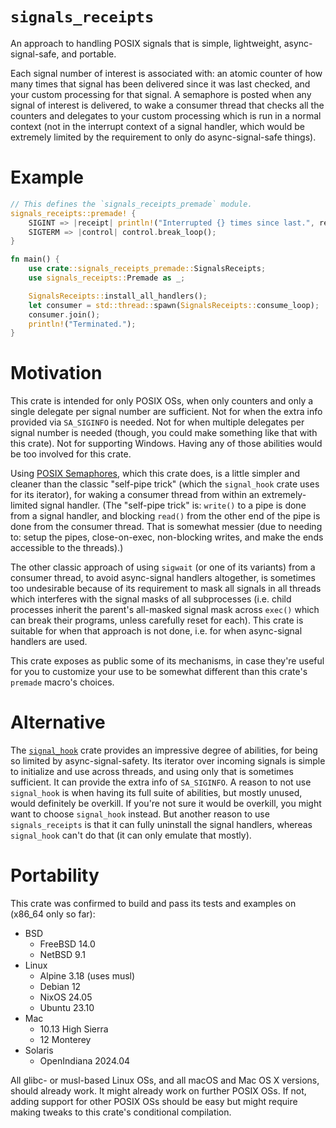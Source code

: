 # `signals_receipts`

An approach to handling POSIX signals that is simple, lightweight, async-signal-safe, and
portable.

Each signal number of interest is associated with: an atomic counter of how many times that signal
has been delivered since it was last checked, and your custom processing for that signal.  A
semaphore is posted when any signal of interest is delivered, to wake a consumer thread that
checks all the counters and delegates to your custom processing which is run in a normal context
(not in the interrupt context of a signal handler, which would be extremely limited by the
requirement to only do async-signal-safe things).

# Example

```rust no_run
// This defines the `signals_receipts_premade` module.
signals_receipts::premade! {
    SIGINT => |receipt| println!("Interrupted {} times since last.", receipt.cur_count);
    SIGTERM => |control| control.break_loop();
}

fn main() {
    use crate::signals_receipts_premade::SignalsReceipts;
    use signals_receipts::Premade as _;

    SignalsReceipts::install_all_handlers();
    let consumer = std::thread::spawn(SignalsReceipts::consume_loop);
    consumer.join();
    println!("Terminated.");
}
```

# Motivation

This crate is intended for only POSIX OSs, when only counters and only a single delegate per
signal number are sufficient.  Not for when the extra info provided via `SA_SIGINFO` is needed.
Not for when multiple delegates per signal number is needed (though, you could make something like
that with this crate).  Not for supporting Windows.  Having any of those abilities would be too
involved for this crate.

Using [POSIX Semaphores](https://crates.io/crates/sem_safe), which this crate does, is a little
simpler and cleaner than the classic "self-pipe trick" (which the `signal_hook` crate uses for its
iterator), for waking a consumer thread from within an extremely-limited signal handler.  (The
"self-pipe trick" is: `write()` to a pipe is done from a signal handler, and blocking `read()`
from the other end of the pipe is done from the consumer thread.  That is somewhat messier (due to
needing to: setup the pipes, close-on-exec, non-blocking writes, and make the ends accessible to
the threads).)

The other classic approach of using `sigwait` (or one of its variants) from a consumer thread, to
avoid async-signal handlers altogether, is sometimes too undesirable because of its requirement to
mask all signals in all threads which interferes with the signal masks of all subprocesses
(i.e. child processes inherit the parent's all-masked signal mask across `exec()` which can break
their programs, unless carefully reset for each).  This crate is suitable for when that approach
is not done, i.e. for when async-signal handlers are used.

This crate exposes as public some of its mechanisms, in case they're useful for you to customize
your use to be somewhat different than this crate's `premade` macro's choices.

# Alternative

The [`signal_hook`](https://crates.io/crates/signal-hook) crate provides an impressive degree of
abilities, for being so limited by async-signal-safety.  Its iterator over incoming signals is
simple to initialize and use across threads, and using only that is sometimes sufficient.  It can
provide the extra info of `SA_SIGINFO`.  A reason to not use `signal_hook` is when having its full
suite of abilities, but mostly unused, would definitely be overkill.  If you're not sure it would
be overkill, you might want to choose `signal_hook` instead.  But another reason to use
`signals_receipts` is that it can fully uninstall the signal handlers, whereas `signal_hook` can't
do that (it can only emulate that mostly).

# Portability

This crate was confirmed to build and pass its tests and examples on (x86_64 only so far):

- BSD
  - FreeBSD 14.0
  - NetBSD 9.1
- Linux
  - Alpine 3.18 (uses musl)
  - Debian 12
  - NixOS 24.05
  - Ubuntu 23.10
- Mac
  - 10.13 High Sierra
  - 12 Monterey
- Solaris
  - OpenIndiana 2024.04

All glibc- or musl-based Linux OSs, and all macOS and Mac OS X versions, should already work.  It
might already work on further POSIX OSs.  If not, adding support for other POSIX OSs should be
easy but might require making tweaks to this crate's conditional compilation.
